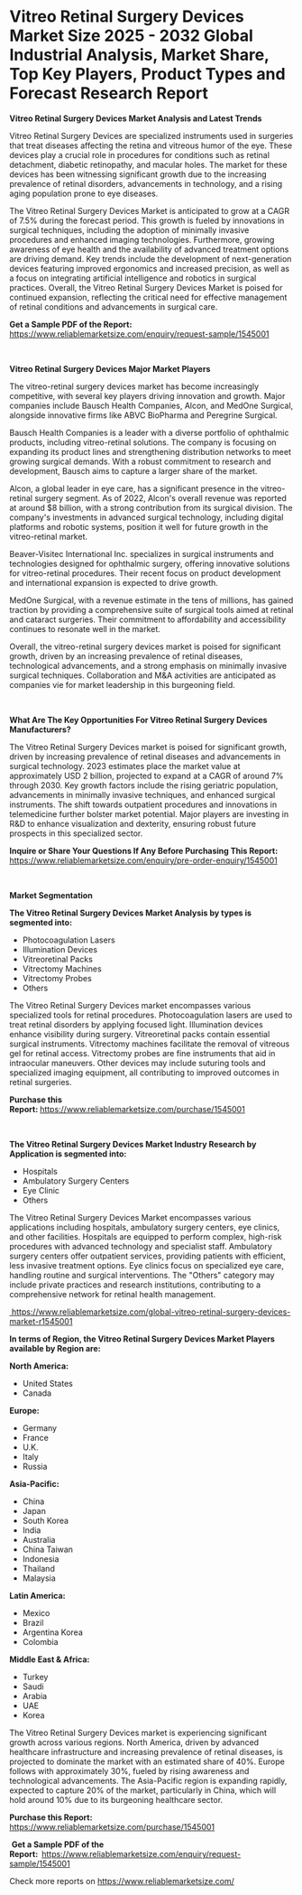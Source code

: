 <p><h1>Vitreo Retinal Surgery Devices Market Size 2025 - 2032 Global Industrial Analysis, Market Share, Top Key Players, Product Types and Forecast Research Report</h1></p><p><strong>Vitreo Retinal Surgery Devices Market Analysis and Latest Trends</strong></p>
<p><p>Vitreo Retinal Surgery Devices are specialized instruments used in surgeries that treat diseases affecting the retina and vitreous humor of the eye. These devices play a crucial role in procedures for conditions such as retinal detachment, diabetic retinopathy, and macular holes. The market for these devices has been witnessing significant growth due to the increasing prevalence of retinal disorders, advancements in technology, and a rising aging population prone to eye diseases.</p><p>The Vitreo Retinal Surgery Devices Market is anticipated to grow at a CAGR of 7.5% during the forecast period. This growth is fueled by innovations in surgical techniques, including the adoption of minimally invasive procedures and enhanced imaging technologies. Furthermore, growing awareness of eye health and the availability of advanced treatment options are driving demand. Key trends include the development of next-generation devices featuring improved ergonomics and increased precision, as well as a focus on integrating artificial intelligence and robotics in surgical practices. Overall, the Vitreo Retinal Surgery Devices Market is poised for continued expansion, reflecting the critical need for effective management of retinal conditions and advancements in surgical care.</p></p>
<p><strong>Get a Sample PDF of the Report:&nbsp;</strong> <a href="https://www.reliablemarketsize.com/enquiry/request-sample/1545001?utm_campaign=3081&utm_medium=2&utm_source=Github&utm_content=ia&utm_term=04032025&utm_id=vitreo-retinal-surgery-devices">https://www.reliablemarketsize.com/enquiry/request-sample/1545001</a></p>
<p>&nbsp;</p>
<p><strong>Vitreo Retinal Surgery Devices Major Market Players</strong></p>
<p><p>The vitreo-retinal surgery devices market has become increasingly competitive, with several key players driving innovation and growth. Major companies include Bausch Health Companies, Alcon, and MedOne Surgical, alongside innovative firms like ABVC BioPharma and Peregrine Surgical.</p><p>Bausch Health Companies is a leader with a diverse portfolio of ophthalmic products, including vitreo-retinal solutions. The company is focusing on expanding its product lines and strengthening distribution networks to meet growing surgical demands. With a robust commitment to research and development, Bausch aims to capture a larger share of the market.</p><p>Alcon, a global leader in eye care, has a significant presence in the vitreo-retinal surgery segment. As of 2022, Alcon's overall revenue was reported at around $8 billion, with a strong contribution from its surgical division. The company's investments in advanced surgical technology, including digital platforms and robotic systems, position it well for future growth in the vitreo-retinal market.</p><p>Beaver-Visitec International Inc. specializes in surgical instruments and technologies designed for ophthalmic surgery, offering innovative solutions for vitreo-retinal procedures. Their recent focus on product development and international expansion is expected to drive growth. </p><p>MedOne Surgical, with a revenue estimate in the tens of millions, has gained traction by providing a comprehensive suite of surgical tools aimed at retinal and cataract surgeries. Their commitment to affordability and accessibility continues to resonate well in the market.</p><p>Overall, the vitreo-retinal surgery devices market is poised for significant growth, driven by an increasing prevalence of retinal diseases, technological advancements, and a strong emphasis on minimally invasive surgical techniques. Collaboration and M&A activities are anticipated as companies vie for market leadership in this burgeoning field.</p></p>
<p>&nbsp;</p>
<p><strong>What Are The Key Opportunities For Vitreo Retinal Surgery Devices Manufacturers?</strong></p>
<p><p>The Vitreo Retinal Surgery Devices market is poised for significant growth, driven by increasing prevalence of retinal diseases and advancements in surgical technology. 2023 estimates place the market value at approximately USD 2 billion, projected to expand at a CAGR of around 7% through 2030. Key growth factors include the rising geriatric population, advancements in minimally invasive techniques, and enhanced surgical instruments. The shift towards outpatient procedures and innovations in telemedicine further bolster market potential. Major players are investing in R&D to enhance visualization and dexterity, ensuring robust future prospects in this specialized sector.</p></p>
<p><strong>Inquire or Share Your Questions If Any Before Purchasing This Report:</strong> <a href="https://www.reliablemarketsize.com/enquiry/pre-order-enquiry/1545001?utm_campaign=3081&utm_medium=2&utm_source=Github&utm_content=ia&utm_term=04032025&utm_id=vitreo-retinal-surgery-devices">https://www.reliablemarketsize.com/enquiry/pre-order-enquiry/1545001</a></p>
<p>&nbsp;</p>
<p><strong>Market Segmentation</strong></p>
<p><strong>The Vitreo Retinal Surgery Devices Market Analysis by types is segmented into:</strong></p>
<p><ul><li>Photocoagulation Lasers</li><li>Illumination Devices</li><li>Vitreoretinal Packs</li><li>Vitrectomy Machines</li><li>Vitrectomy Probes</li><li>Others</li></ul></p>
<p><p>The Vitreo Retinal Surgery Devices market encompasses various specialized tools for retinal procedures. Photocoagulation lasers are used to treat retinal disorders by applying focused light. Illumination devices enhance visibility during surgery. Vitreoretinal packs contain essential surgical instruments. Vitrectomy machines facilitate the removal of vitreous gel for retinal access. Vitrectomy probes are fine instruments that aid in intraocular maneuvers. Other devices may include suturing tools and specialized imaging equipment, all contributing to improved outcomes in retinal surgeries.</p></p>
<p><strong>Purchase this Report:&nbsp;</strong><a href="https://www.reliablemarketsize.com/purchase/1545001?utm_campaign=3081&utm_medium=2&utm_source=Github&utm_content=ia&utm_term=04032025&utm_id=vitreo-retinal-surgery-devices">https://www.reliablemarketsize.com/purchase/1545001</a></p>
<p>&nbsp;</p>
<p><strong>The Vitreo Retinal Surgery Devices Market Industry Research by Application is segmented into:</strong></p>
<p><ul><li>Hospitals</li><li>Ambulatory Surgery Centers</li><li>Eye Clinic</li><li>Others</li></ul></p>
<p><p>The Vitreo Retinal Surgery Devices Market encompasses various applications including hospitals, ambulatory surgery centers, eye clinics, and other facilities. Hospitals are equipped to perform complex, high-risk procedures with advanced technology and specialist staff. Ambulatory surgery centers offer outpatient services, providing patients with efficient, less invasive treatment options. Eye clinics focus on specialized eye care, handling routine and surgical interventions. The "Others" category may include private practices and research institutions, contributing to a comprehensive network for retinal health management.</p></p>
<p><a href="https://www.reliablemarketsize.com/global-vitreo-retinal-surgery-devices-market-r1545001?utm_campaign=3081&utm_medium=2&utm_source=Github&utm_content=ia&utm_term=04032025&utm_id=vitreo-retinal-surgery-devices">&nbsp;https://www.reliablemarketsize.com/global-vitreo-retinal-surgery-devices-market-r1545001</a></p>
<p><strong>In terms of Region, the Vitreo Retinal Surgery Devices Market Players available by Region are:</strong></p>
<p>
    <p> <strong> North America: </strong>
        <ul>
            <li>United States</li>
            <li>Canada</li>
        </ul>
        </p> 
    <p> <strong> Europe: </strong>
        <ul>
            <li>Germany</li>
            <li>France</li>
            <li>U.K.</li>
            <li>Italy</li>
            <li>Russia</li>
        </ul>
        </p> 
    <p> <strong> Asia-Pacific: </strong>
        <ul>
            <li>China</li>
            <li>Japan</li>
            <li>South Korea</li>
            <li>India</li>
            <li>Australia</li>
            <li>China Taiwan</li>
            <li>Indonesia</li>
            <li>Thailand</li>
            <li>Malaysia</li>
        </ul>
        </p> 
    <p> <strong> Latin America: </strong>
        <ul>
            <li>Mexico</li>
            <li>Brazil</li>
            <li>Argentina Korea</li>
            <li>Colombia</li>
        </ul>
        </p> 
    <p> <strong> Middle East & Africa: </strong>
        <ul>
            <li>Turkey</li>
            <li>Saudi</li>
            <li>Arabia</li>
            <li>UAE</li>
            <li>Korea</li>
        </ul>
    </p>
    </p>
<p><p>The Vitreo Retinal Surgery Devices market is experiencing significant growth across various regions. North America, driven by advanced healthcare infrastructure and increasing prevalence of retinal diseases, is projected to dominate the market with an estimated share of 40%. Europe follows with approximately 30%, fueled by rising awareness and technological advancements. The Asia-Pacific region is expanding rapidly, expected to capture 20% of the market, particularly in China, which will hold around 10% due to its burgeoning healthcare sector.</p></p>
<p><strong>Purchase this Report: </strong><a href="https://www.reliablemarketsize.com/purchase/1545001?utm_campaign=3081&utm_medium=2&utm_source=Github&utm_content=ia&utm_term=04032025&utm_id=vitreo-retinal-surgery-devices">https://www.reliablemarketsize.com/purchase/1545001</a></p>
<p>&nbsp;<strong>Get a Sample PDF of the Report:&nbsp;&nbsp;</strong><a href="https://www.reliablemarketsize.com/enquiry/request-sample/1545001?utm_campaign=3081&utm_medium=2&utm_source=Github&utm_content=ia&utm_term=04032025&utm_id=vitreo-retinal-surgery-devices">https://www.reliablemarketsize.com/enquiry/request-sample/1545001</a></p>
<p><strong></strong></p>
<p>Check more reports on <a href="https://www.reliablemarketsize.com/?utm_campaign=3081&utm_medium=2&utm_source=Github&utm_content=ia&utm_term=04032025&utm_id=vitreo-retinal-surgery-devices">https://www.reliablemarketsize.com/</a></p>